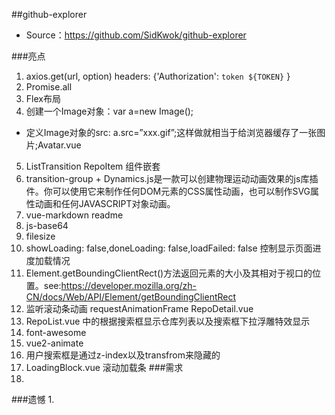 ##github-explorer
- Source：https://github.com/SidKwok/github-explorer

###亮点
1. axios.get(url, option)  headers: {'Authorization': `token ${TOKEN}` }
2. Promise.all
3. Flex布局
4. 创建一个Image对象：var a=new Image();    
- 定义Image对象的src: a.src=”xxx.gif”;这样做就相当于给浏览器缓存了一张图片;Avatar.vue
5. ListTransition RepoItem 组件嵌套
6. transition-group + Dynamics.js是一款可以创建物理运动动画效果的js库插件。你可以使用它来制作任何DOM元素的CSS属性动画，也可以制作SVG属性动画和任何JAVASCRIPT对象动画。
7. vue-markdown readme
8. js-base64
9. filesize
10. showLoading: false,doneLoading: false,loadFailed: false 控制显示页面进度加载情况
11. Element.getBoundingClientRect()方法返回元素的大小及其相对于视口的位置。see:https://developer.mozilla.org/zh-CN/docs/Web/API/Element/getBoundingClientRect
12. 监听滚动条动画 requestAnimationFrame RepoDetail.vue
13. RepoList.vue 中的根据搜索框显示仓库列表以及搜索框下拉浮雕特效显示
14. font-awesome
15. vue2-animate
16. 用户搜索框是通过z-index以及transfrom来隐藏的
17. LoadingBlock.vue 滚动加载条
###需求
1.


###遗憾
1. 
